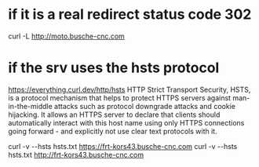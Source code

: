 # if it is a real redirect status code 302
curl -L http://moto.busche-cnc.com
# if the srv uses the hsts protocol
https://everything.curl.dev/http/hsts
HTTP Strict Transport Security, HSTS, is a protocol mechanism that helps to protect HTTPS servers against man-in-the-middle attacks such as protocol downgrade attacks and cookie hijacking. It allows an HTTPS server to declare that clients should automatically interact with this host name using only HTTPS connections going forward - and explicitly not use clear text protocols with it.

curl -v --hsts hsts.txt https://frt-kors43.busche-cnc.com
curl -v --hsts hsts.txt http://frt-kors43.busche-cnc.com
